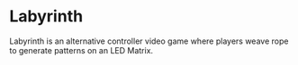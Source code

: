 # Labyrinth
Labyrinth is an alternative controller video game where players weave rope to generate patterns on an LED Matrix. 
